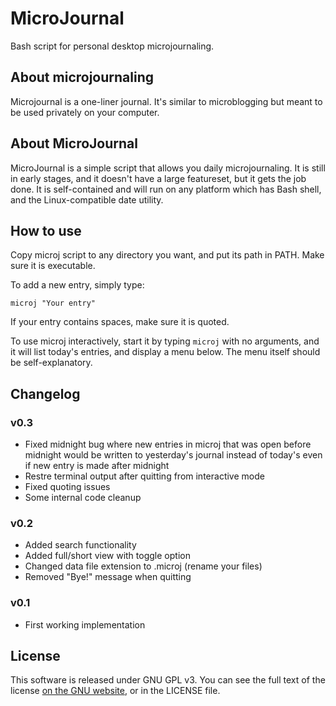 # MicroJournal

Bash script for personal desktop microjournaling.

## About microjournaling

Microjournal is a one-liner journal. It's similar to microblogging but meant to
be used privately on your computer.

## About MicroJournal

MicroJournal is a simple script that allows you daily microjournaling. It is 
still in early stages, and it doesn't have a large featureset, but it gets the
job done. It is self-contained and will run on any platform which has Bash
shell, and the Linux-compatible date utility.

## How to use

Copy microj script to any directory you want, and put its path in PATH. Make
sure it is executable.

To add a new entry, simply type:

    microj "Your entry"

If your entry contains spaces, make sure it is quoted.

To use microj interactively, start it by typing ``microj`` with no arguments,
and it will list today's entries, and display a menu below. The menu itself
should be self-explanatory.

## Changelog

### v0.3

* Fixed midnight bug where new entries in microj that was open before 
  midnight would be written to yesterday's journal instead of today's even
  if new entry is made after midnight
* Restre terminal output after quitting from interactive mode
* Fixed quoting issues
* Some internal code cleanup

### v0.2

* Added search functionality
* Added full/short view with toggle option
* Changed data file extension to .microj (rename your files)
* Removed "Bye!" message when quitting

### v0.1

* First working implementation

## License

This software is released under GNU GPL v3. You can see the full text of the
license [on the GNU website](http://www.gnu.org/licenses/gpl-3.0.txt), or 
in the LICENSE file.
